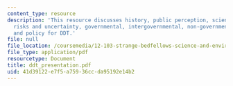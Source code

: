 ```yaml
---
content_type: resource
description: 'This resource discusses history, public perception, science of DDT:
  risks and uncertainty, governmental, intergovernmental, non-governmental organizations,
  and policy for DDT.'
file: null
file_location: /coursemedia/12-103-strange-bedfellows-science-and-environmental-policy-fall-2005/41d39122e7f5a75936ccda95192e14b2_ddt_presentation.pdf
file_type: application/pdf
resourcetype: Document
title: ddt_presentation.pdf
uid: 41d39122-e7f5-a759-36cc-da95192e14b2
---
```

